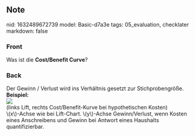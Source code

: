 ## Note
nid: 1632489672739
model: Basic-d7a3e
tags: 05_evaluation, checklater
markdown: false

### Front
Was ist die <b>Cost/Benefit Curve</b>?

### Back
<div>
  Der Gewinn / Verlust wird ins Verhältnis gesetzt zur
  Stichprobengröße.
</div>
<div>
  <b>Beispiel:</b>
</div>
<div><img src=
paste-1e281fe0651109997ad9a55af17fff2aaee959cb.jpg></div>
<div>
  (links Lift, rechts Cost/Benefit-Kurve bei hypothetischen Kosten)
</div>
<div>
  \(x\)-Achse wie bei Lift-Chart. \(y\)-Achse Gewinn/Verlust, wenn
  Kosten eines Anschreibens und Gewinn bei Antwort eines Haushalts
  quantifizierbar.
</div>
